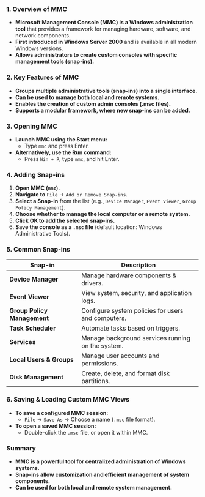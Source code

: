 ### **1. Overview of MMC**
- **Microsoft Management Console (MMC) is a Windows administration tool** that provides a framework for managing hardware, software, and network components.
- **First introduced in Windows Server 2000** and is available in all modern Windows versions.
- **Allows administrators to create custom consoles with specific management tools (snap-ins).**



### **2. Key Features of MMC**
- **Groups multiple administrative tools (snap-ins) into a single interface.**  
- **Can be used to manage both local and remote systems.**  
- **Enables the creation of custom admin consoles (.msc files).**  
- **Supports a modular framework, where new snap-ins can be added.**



### **3. Opening MMC**
- **Launch MMC using the Start menu:**
    - Type `mmc` and press Enter.
- **Alternatively, use the Run command:**
    - Press `Win + R`, type `mmc`, and hit Enter.



### **4. Adding Snap-ins**
1. **Open MMC (`mmc`).**
2. **Navigate to** `File` → `Add or Remove Snap-ins`.
3. **Select a Snap-in** from the list (e.g., `Device Manager`, `Event Viewer`, `Group Policy Management`).
4. **Choose whether to manage the local computer or a remote system.**
5. **Click OK to add the selected snap-ins.**
6. **Save the console as a `.msc` file** (default location: Windows Administrative Tools).



### **5. Common Snap-ins**

| **Snap-in**                 | **Description**                                    |
| --------------------------- | -------------------------------------------------- |
| **Device Manager**          | Manage hardware components & drivers.              |
| **Event Viewer**            | View system, security, and application logs.       |
| **Group Policy Management** | Configure system policies for users and computers. |
| **Task Scheduler**          | Automate tasks based on triggers.                  |
| **Services**                | Manage background services running on the system.  |
| **Local Users & Groups**    | Manage user accounts and permissions.              |
| **Disk Management**         | Create, delete, and format disk partitions.        |



### **6. Saving & Loading Custom MMC Views**
- **To save a configured MMC session:**
    - `File` → `Save As` → Choose a name (`.msc` file format).
- **To open a saved MMC session:**
    - Double-click the `.msc` file, or open it within MMC.



### **Summary**
- **MMC is a powerful tool for centralized administration of Windows systems.**  
- **Snap-ins allow customization and efficient management of system components.**  
- **Can be used for both local and remote system management.**